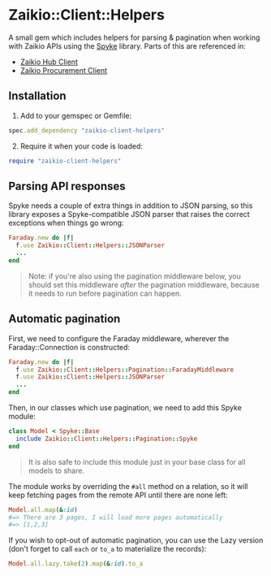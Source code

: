 # Zaikio::Client::Helpers

A small gem which includes helpers for parsing & pagination when working with
Zaikio APIs using the [Spyke] library. Parts of this are referenced in:

  * [Zaikio Hub Client]
  * [Zaikio Procurement Client]

[Spyke]: https://github.com/balvig/spyke
[Zaikio Hub Client]: https://github.com/zaikio/zaikio-hub-ruby
[Zaikio Procurement Client]: https://github.com/zaikio/zaikio-procurement-ruby

## Installation

1. Add to your gemspec or Gemfile:

```ruby
spec.add_dependency "zaikio-client-helpers"
```

2. Require it when your code is loaded:

```ruby
require "zaikio-client-helpers"
```

## Parsing API responses

Spyke needs a couple of extra things in addition to JSON parsing, so this library exposes
a Spyke-compatible JSON parser that raises the correct exceptions when things go wrong:

```ruby
Faraday.new do |f|
  f.use Zaikio::Client::Helpers::JSONParser
  ...
end
```

> Note: if you're also using the pagination middleware below, you should set this
> middleware _after_ the pagination middleware, because it needs to run before pagination
> can happen.

## Automatic pagination

First, we need to configure the Faraday middleware, wherever the Faraday::Connection is
constructed:

```ruby
Faraday.new do |f|
  f.use Zaikio::Client::Helpers::Pagination::FaradayMiddleware
  f.use Zaikio::Client::Helpers::JSONParser
  ...
end
```

Then, in our classes which use pagination, we need to add this Spyke module:

```ruby
class Model < Spyke::Base
  include Zaikio::Client::Helpers::Pagination::Spyke
end
```

> It is also safe to include this module just in your base class for all models to share.

The module works by overriding the `#all` method on a relation, so it will keep fetching
pages from the remote API until there are none left:

```ruby
Model.all.map(&:id)
#=> There are 3 pages, I will load more pages automatically
#=> [1,2,3]
```

If you wish to opt-out of automatic pagination, you can use the Lazy version (don't forget
to call `each` or `to_a` to materialize the records):

```ruby
Model.all.lazy.take(2).map(&:id).to_a
```
